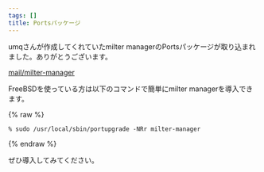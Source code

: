 ```yaml
---
tags: []
title: Portsパッケージ
---
```

umqさんが作成してくれていたmilter managerのPortsパッケージが取り込まれました。ありがとうございます。
<!--more-->


[mail/milter-manager](http://www.freshports.org/mail/milter-manager/)

FreeBSDを使っている方は以下のコマンドで簡単にmilter managerを導入できます。

{% raw %}
```
% sudo /usr/local/sbin/portupgrade -NRr milter-manager
```
{% endraw %}

ぜひ導入してみてください。
